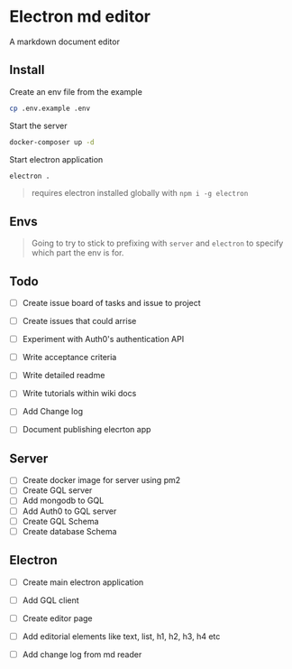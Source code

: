 Electron md editor
===

A markdown document editor

## Install 

Create an env file from the example

```bash
cp .env.example .env
```

Start the server 

```bash
docker-composer up -d
```

Start electron application 

```bash
electron .
```

> requires electron installed globally with `npm i -g electron`

## Envs

> Going to try to stick to prefixing with `server` and `electron` to specify which part the env is for.

## Todo

- [ ] Create issue board of tasks and issue to project
- [ ] Create issues that could arrise
- [ ] Experiment with Auth0's authentication API
- [ ] Write acceptance criteria
- [ ] Write detailed readme
- [ ] Write tutorials within wiki docs
- [ ] Add Change log 
- [ ] Document publishing elecrton app


## Server 
- [ ] Create docker image for server using pm2 
- [ ] Create GQL server 
- [ ] Add mongodb to GQL
- [ ] Add Auth0 to GQL server
- [ ] Create GQL Schema
- [ ] Create database Schema

## Electron 
- [ ] Create main electron application
- [ ] Add GQL client
- [ ] Create editor page
- [ ] Add editorial elements like text, list, h1, h2, h3, h4 etc
- [ ] Add change log from md reader


